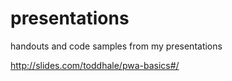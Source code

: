 # presentations
handouts and code samples from my presentations

http://slides.com/toddhale/pwa-basics#/

